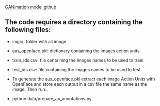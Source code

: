[GANimation model github](https://github.com/albertpumarola/GANimation)
## The code requires a directory containing the following files:
- imgs/: folder with all image
- aus_openface.pkl: dictionary containing the images action units.
- train_ids.csv: file containing the images names to be used to train.
- test_ids.csv: file containing the images names to be used to test.
- To generate the aus_openface.pkl extract each image Action Units with OpenFace and store each output in a csv file the same name as the image. Then run:

- python data/prepare_au_annotations.py
